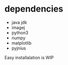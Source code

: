 # dependencies

* java jdk
* imagej
* python3
* numpy
* matplotlib
* pyjnius

Easy installalation is WIP
